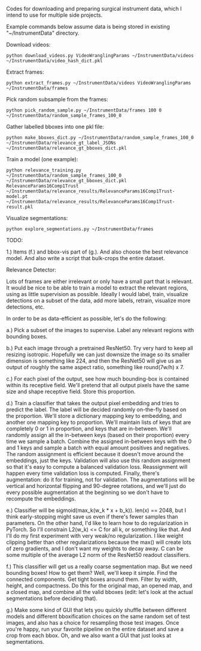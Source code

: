 Codes for downloading and preparing surgical instrument data, which I intend to use for multiple side projects.



Example commands below assume data is being stored in existing "~/InstrumentData" directory.



Download videos:

    python download_videos.py VideoWranglingParams ~/InstrumentData/videos ~/InstrumentData/video_hash_dict.pkl



Extract frames:

    python extract_frames.py ~/InstrumentData/videos VideoWranglingParams ~/InstrumentData/frames



Pick random subsample from the frames:

    python pick_random_sample.py ~/InstrumentData/frames 100 0 ~/InstrumentData/random_sample_frames_100_0



Gather labelled bboxes into one pkl file:

    python make_bboxes_dict.py ~/InstrumentData/random_sample_frames_100_0 ~/InstrumentData/relevance_gt_label_JSONs ~/InstrumentData/relevance_gt_bboxes_dict.pkl



Train a model (one example):

    python relevance_training.py ~/InstrumentData/random_sample_frames_100_0 ~/InstrumentData/relevance_gt_bboxes_dict.pkl RelevanceParams16Comp1Trust ~/InstrumentData/relevance_results/RelevanceParams16Comp1Trust-model.pt ~/InstrumentData/relevance_results/RelevanceParams16Comp1Trust-result.pkl



Visualize segmentations:

    python explore_segmentations.py ~/InstrumentData/frames






TODO:

1.) Items (f.) and bbox-vis part of (g.). And also choose the best relevance model. And also write a script that bulk-crops the entire dataset.




Relevance Detector:

Lots of frames are either irrelevant or only have a small part that is relevant. It would be nice to be able to train a model to extract the relevant regions, using as little supervision as possible. Ideally I would label, train, visualize detections on a subset of the data, add more labels, retrain, visualize more detections, etc.

In order to be as data-efficient as possible, let's do the following:

a.) Pick a subset of the images to supervise. Label any relevant regions with bounding boxes.

b.) Put each image through a pretrained ResNet50. Try very hard to keep all resizing isotropic. Hopefully we can just downsize the image so its smaller dimension is something like 224, and then the ResNet50 will give us an output of roughly the same aspect ratio, something like round(7w/h) x 7.

c.) For each pixel of the output, see how much bounding-box is contained within its receptive field. We'll pretend that all output pixels have the same size and shape receptive field. Store this proportion.

d.) Train a classifier that takes the output pixel embedding and tries to predict the label. The label will be decided randomly on-the-fly based on the proportion. We'll store a dictionary mapping key to embedding, and another one mapping key to proportion. We'll maintain lists of keys that are completely 0 or 1 in proportion, and keys that are in-between. We'll randomly assign all the in-between keys (based on their proportion) every time we sample a batch. Combine the assigned in-between keys with the 0 and 1 keys and sample a batch with equal amount positives and negatives. The random assignment is efficient because it doesn't move around the embeddings, just the keys. Validation will also use this random assignment so that it's easy to compute a balanced validation loss. Reassignment will happen every time validation loss is computed. Finally, there's augmentation: do it for training, not for validation. The augmentations will be vertical and horizontal flipping and 90-degree rotations, and we'll just do every possible augmentation at the beginning so we don't have to recompute the embeddings.

e.) Classifier will be sigmoid(max_k(w_k * x + b_k)). len(x) == 2048, but I think early-stopping might save us even if there's fewer samples than parameters. On the other hand, I'd like to learn how to do regularization in PyTorch. So I'll constrain L2(w_k) <= C for all k, or something like that. And I'll do my first experiment with very weak/no regularization. I like weight clipping better than other regularizations because the max() will create lots of zero gradients, and I don't want my weights to decay away. C can be some multiple of the average L2 norm of the ResNet50 readout classifiers.

f.) This classifier will get us a really coarse segmentation map. But we need bounding boxes! How to get them? Well, we'll keep it simple. Find the connected components. Get tight boxes around them. Filter by width, height, and compactness. Do this for the original map, an opened map, and a closed map, and combine all the valid bboxes (edit: let's look at the actual segmentations before deciding that).

g.) Make some kind of GUI that lets you quickly shuffle between different models and different bboxification choices on the same random set of test images, and also has a choice for resampling those test images. Once you're happy, run your favorite pipeline on the entire dataset and save a crop from each bbox. Oh, and we also want a GUI that just looks at segmentations.
